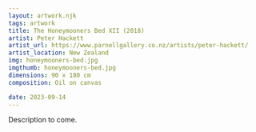 ```yaml
---
layout: artwork.njk
tags: artwork
title: The Honeymooners Bed XII (2018)
artist: Peter Hackett
artist_url: https://www.parnellgallery.co.nz/artists/peter-hackett/
artist_location: New Zealand
img: honeymooners-bed.jpg
imgthumb: honeymooners-bed.jpg
dimensions: 90 x 180 cm
composition: Oil on canvas

date: 2023-09-14
---
```


Description to come.
